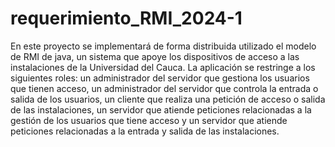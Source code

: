 # requerimiento_RMI_2024-1
En este proyecto se implementará de forma distribuida utilizado el modelo de RMI de java, un sistema que apoye los dispositivos de acceso a las instalaciones de la Universidad del Cauca. La aplicación se restringe a los siguientes roles: un administrador del servidor que gestiona los usuarios que tienen acceso, un administrador del servidor que controla la entrada o salida de los usuarios, un cliente que realiza una petición de acceso o salida de las instalaciones, un servidor que atiende peticiones relacionadas a la gestión de los usuarios que tiene acceso y un servidor que atiende peticiones relacionadas a la entrada y salida de las instalaciones.
